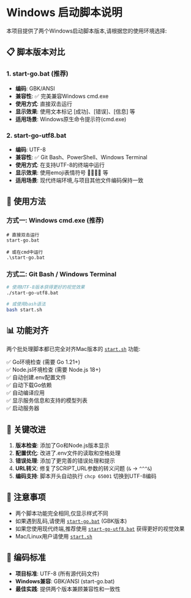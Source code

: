# Windows 启动脚本说明

本项目提供了两个Windows启动脚本版本,请根据您的使用环境选择:

## 📋 脚本版本对比

### 1. **start-go.bat** (推荐)
- **编码**: GBK/ANSI
- **兼容性**: ✅ 完美兼容Windows cmd.exe
- **使用方式**: 直接双击运行
- **显示效果**: 使用文本标记 [成功]、[错误]、[信息] 等
- **适用场景**: Windows原生命令提示符(cmd.exe)

### 2. **start-go-utf8.bat**
- **编码**: UTF-8
- **兼容性**: ✅ Git Bash、PowerShell、Windows Terminal
- **使用方式**: 在支持UTF-8的终端中运行
- **显示效果**: 使用emoji表情符号 🚀❌✅💡 等
- **适用场景**: 现代终端环境,与项目其他文件编码保持一致

## 🚀 使用方法

### 方式一: Windows cmd.exe (推荐)
```batch
# 直接双击运行
start-go.bat

# 或在cmd中运行
.\start-go.bat
```

### 方式二: Git Bash / Windows Terminal
```bash
# 使用UTF-8版本获得更好的视觉效果
./start-go-utf8.bat

# 或使用bash语法
bash start.sh
```

## 📊 功能对齐

两个批处理脚本都已完全对齐Mac版本的 [`start.sh`](start.sh:1) 功能:

✅ Go环境检查 (需要 Go 1.21+)  
✅ Node.js环境检查 (需要 Node.js 18+)  
✅ 自动创建.env配置文件  
✅ 自动下载Go依赖  
✅ 自动编译应用  
✅ 显示服务信息和支持的模型列表  
✅ 启动服务器  

## 🔧 关键改进

1. **版本检查**: 添加了Go和Node.js版本显示
2. **配置优化**: 改进了.env文件的读取和空格处理
3. **错误处理**: 添加了更完善的错误处理和提示
4. **URL转义**: 修复了SCRIPT_URL参数的转义问题 (`&` → `^^^&`)
5. **编码支持**: 脚本开头自动执行 `chcp 65001` 切换到UTF-8编码

## 📝 注意事项

- 两个脚本功能完全相同,仅显示样式不同
- 如果遇到乱码,请使用 [`start-go.bat`](start-go.bat:1) (GBK版本)
- 如果您使用现代终端,推荐使用 [`start-go-utf8.bat`](start-go-utf8.bat:1) 获得更好的视觉效果
- Mac/Linux用户请使用 [`start.sh`](start.sh:1)

## 🌟 编码标准

- **项目标准**: UTF-8 (所有源代码文件)
- **Windows兼容**: GBK/ANSI (start-go.bat)
- **最佳实践**: 提供两个版本兼顾兼容性和一致性